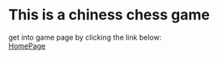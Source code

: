 # This is a chiness chess game
get into game page by clicking the link below:  
[HomePage](https://demon-and-monster.github.io/site/index.html)
